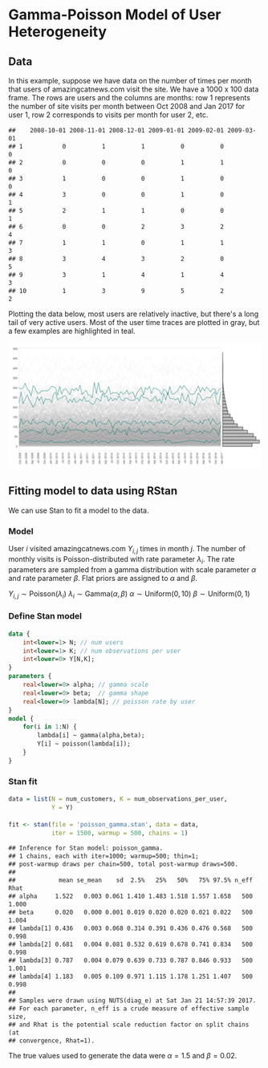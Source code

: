 Gamma-Poisson Model of User Heterogeneity
================

Data
----

In this example, suppose we have data on the number of times per month that users of amazingcatnews.com visit the site. We have a 1000 x 100 data frame. The rows are users and the columns are months: row 1 represents the number of site visits per month between Oct 2008 and Jan 2017 for user 1, row 2 corresponds to visits per month for user 2, etc.

    ##    2008-10-01 2008-11-01 2008-12-01 2009-01-01 2009-02-01 2009-03-01
    ## 1           0          1          1          0          0          0
    ## 2           0          0          0          1          1          0
    ## 3           1          0          0          1          0          0
    ## 4           3          0          0          1          0          1
    ## 5           2          1          1          0          0          1
    ## 6           0          0          2          3          2          4
    ## 7           1          1          0          1          1          3
    ## 8           3          4          3          2          0          5
    ## 9           3          1          4          1          4          3
    ## 10          1          3          9          5          2          2

Plotting the data below, most users are relatively inactive, but there's a long tail of very active users. Most of the user time traces are plotted in gray, but a few examples are highlighted in teal.

![](poisson_gamma_files/unnamed-chunk-3-1.png)

Fitting model to data using RStan
---------------------------------

We can use Stan to fit a model to the data.

### Model

User *i* visited amazingcatnews.com *Y*<sub>*i*, *j*</sub> times in month *j*. The number of monthly visits is Poisson-distributed with rate parameter *λ*<sub>*i*</sub>. The rate parameters are sampled from a gamma distribution with scale parameter *α* and rate parameter *β*. Flat priors are assigned to *α* and *β*.

*Y*<sub>*i*, *j*</sub> ∼ Poisson(*λ*<sub>*i*</sub>)
*λ*<sub>*i*</sub> ∼ Gamma(*α*, *β*)
*α* ∼ Uniform(0, 10)
*β* ∼ Uniform(0, 1)

### Define Stan model

``` stan
data {
    int<lower=1> N; // num users
    int<lower=1> K; // num observations per user
    int<lower=0> Y[N,K];
}
parameters {
    real<lower=0> alpha; // gamma scale
    real<lower=0> beta;  // gamma shape
    real<lower=0> lambda[N]; // poisson rate by user
}
model {
    for(i in 1:N) {
        lambda[i] ~ gamma(alpha,beta);
        Y[i] ~ poisson(lambda[i]);
    }
}
```

### Stan fit

``` r
data = list(N = num_customers, K = num_observations_per_user,
            Y = Y)

fit <- stan(file = 'poisson_gamma.stan', data = data,
            iter = 1500, warmup = 500, chains = 1)
```

    ## Inference for Stan model: poisson_gamma.
    ## 1 chains, each with iter=1000; warmup=500; thin=1;
    ## post-warmup draws per chain=500, total post-warmup draws=500.
    ##
    ##            mean se_mean    sd  2.5%   25%   50%   75% 97.5% n_eff  Rhat
    ## alpha     1.522   0.003 0.061 1.410 1.483 1.518 1.557 1.658   500 1.000
    ## beta      0.020   0.000 0.001 0.019 0.020 0.020 0.021 0.022   500 1.004
    ## lambda[1] 0.436   0.003 0.068 0.314 0.391 0.436 0.476 0.568   500 0.998
    ## lambda[2] 0.681   0.004 0.081 0.532 0.619 0.678 0.741 0.834   500 0.998
    ## lambda[3] 0.787   0.004 0.079 0.639 0.733 0.787 0.846 0.933   500 1.001
    ## lambda[4] 1.183   0.005 0.109 0.971 1.115 1.178 1.251 1.407   500 0.998
    ##
    ## Samples were drawn using NUTS(diag_e) at Sat Jan 21 14:57:39 2017.
    ## For each parameter, n_eff is a crude measure of effective sample size,
    ## and Rhat is the potential scale reduction factor on split chains (at
    ## convergence, Rhat=1).

The true values used to generate the data were *α* = 1.5 and *β* = 0.02.
